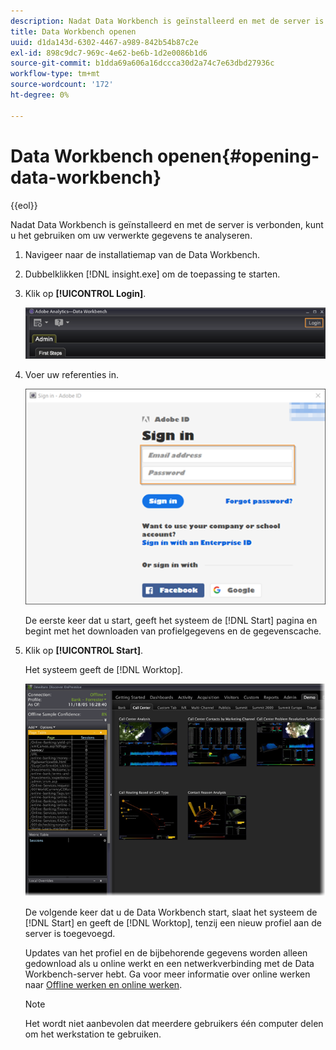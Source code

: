 ```yaml
---
description: Nadat Data Workbench is geïnstalleerd en met de server is verbonden, kunt u het gebruiken om uw verwerkte gegevens te analyseren.
title: Data Workbench openen
uuid: d1da143d-6302-4467-a989-842b54b87c2e
exl-id: 898c9dc7-969c-4e62-be6b-1d2e0086b1d6
source-git-commit: b1dda69a606a16dccca30d2a74c7e63dbd27936c
workflow-type: tm+mt
source-wordcount: '172'
ht-degree: 0%

---
```


# Data Workbench openen{#opening-data-workbench}

{{eol}}

Nadat Data Workbench is geïnstalleerd en met de server is verbonden, kunt u het gebruiken om uw verwerkte gegevens te analyseren.

1. Navigeer naar de installatiemap van de Data Workbench.
1. Dubbelklikken [!DNL insight.exe] om de toepassing te starten.
1. Klik op **[!UICONTROL Login]**.

   ![](assets/dwb_login.png)

1. Voer uw referenties in.

   ![](assets/dwb_signin.png)

   De eerste keer dat u start, geeft het systeem de [!DNL Start] pagina en begint met het downloaden van profielgegevens en de gegevenscache.

1. Klik op **[!UICONTROL Start]**.

   Het systeem geeft de [!DNL Worktop].

   ![](assets/wtp_open.png)

   De volgende keer dat u de Data Workbench start, slaat het systeem de [!DNL Start] en geeft de [!DNL Worktop], tenzij een nieuw profiel aan de server is toegevoegd.

   Updates van het profiel en de bijbehorende gegevens worden alleen gedownload als u online werkt en een netwerkverbinding met de Data Workbench-server hebt. Ga voor meer informatie over online werken naar [Offline werken en online werken](../../home/c-get-started/c-off-on.md#concept-cef8758ede044b18b3558376c5eb9f54).

   >[!NOTE]
   >
   >Het wordt niet aanbevolen dat meerdere gebruikers één computer delen om het werkstation te gebruiken.

